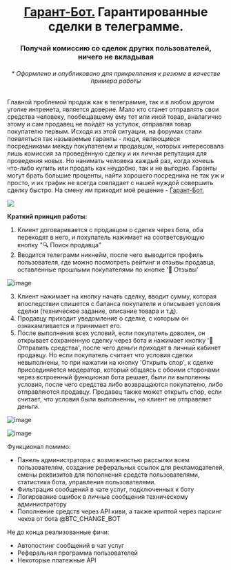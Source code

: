 <h1 align="center"><a href="https://github.com/outp1/NewGarantBot" target="_blank">Гарант-Бот.</a> 
Гарантированные сделки в телеграмме.</h1>
<h3 align="center">Получай комиссию со сделок других пользователей, ничего не вкладывая</h3>
  
    
<h6 align="center">* Оформлено и опубликовано для прикрепления к резюме в качестве примера работы</h6>

Главной проблемой продаж как в телеграмме, так и в любом другом уголке интренета, является доверие. Мало кто станет отправлять свои средства человеку, пообещавшему ему тот или иной товар, аналагично этому и сам продавец не пойдёт на уступок, отправляя товар покупателю первым. 
Исходя из этой ситуации, на форумах стали появляться так называемые гаранты - люди, являющиеся посредниками между покупателем и продавцом, которых интересовала лишь комиссия за проведённую сделку и их личная репутация для проведения новых. Но нанимать человека каждый раз, когда хочешь что-либо купить или продать как неудобно, так и не выгодно. 
Гаранты могут брать большие проценты, найти хорошего посредника не так уж и просто, и их график не всегда совпадает с нашей нуждой совершить сделку быстро. 
На смену им приходит моё решение - <a href="https://github.com/outp1/NewGarantBot" target="_blank">Гарант-Бот.</a>

<img src="https://github.com/outp1/NewGarantBot/blob/master/Gw1q6.gif" />

<b>Краткий принцип работы:</b>
1. Клиент договаривается с продавцом о сделке через бота, оба переходят в него, и покупатель нажимает на соответсвующую кнопку "🔍 Поиск продавца"
2. Вводится телеграмм никнейм, после чего выводится профиль пользователя, где можно посмотреть рейтинг и отзывы продавца, оставленные прошлыми покупателями по кнопке '💫 Отзывы'

![image](https://user-images.githubusercontent.com/81954928/167292893-fdd13356-93b0-4e59-8bd1-c56b867ed6d6.png)

3. Клиент нажимает на кнопку начать сделку, вводит сумму, которая впоследствии спишется с баланса покупателя и описывает условия сделки (техническое задание, описание товара и т.д).
4. Продавцу приходит уведомление о сделке, с которым он ознакамливается и принимает его.
5. После выполнения всех условий, если покупатель доволен, он открывает сохраненную сделку через бота и нажимает кнопку '💸 Отправить средства', после чего деньги приходят в личный кабинет продавцу. Но если покупатель считает что условия сделки невыполнены, то при нажатии на кнопку 'Открыть спор', к сделке присоединяется модератор, который общаясь с обоими сторонами через встроенный функционал бота решает, были ли выполенны условия, после чего средства либо возвращаются покупателю, либо отправляются продавцу. 
Продавец также может открыть спор, если считает, что условия были выполненны, но клиент не отправляет деньги.

![image](https://user-images.githubusercontent.com/81954928/167292815-1d8b4d27-feff-4a70-a641-aa26b3bf2ffe.png)

![image](https://user-images.githubusercontent.com/81954928/167292774-adc3d277-e72e-47db-ab9f-3352ece815d2.png)

Функционал помимо:
<ul>
 <li>Панель администратора с возможностью рассылки всем пользователям, создание реферальных ссылок для рекламодателей, смены реквизитов для пополнения средств пользователями, статистика бота, управления пользователями. </li>
 <li>Фильтрация сообщений в чате услуг, подключенных к боту</li>
 <li>Логирование ошибок в личные сообщения техническому администратору</li>
 <li>Пополнение средств через API киви, а также криптой через парсинг чеков от бота @BTC_CHANGE_BOT</li>
</ul>

Не до конца реализованные фичи:
<ul>
<li>Автопостинг сообщений в чат услуг</li>
<li>Реферальная программа пользователей</li>
<li>Некоторые платежные API</li>
</ul>
